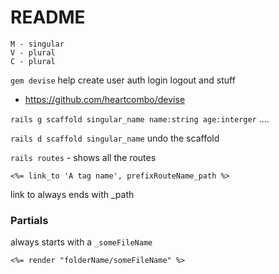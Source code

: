 # README
```
M - singular
V - plural
C - plural
```

`gem devise` help create user auth login logout and stuff
- https://github.com/heartcombo/devise

`rails g scaffold singular_name name:string age:interger` ....

`rails d scaffold singular_name` undo the scaffold


`rails routes` - shows all the routes
```
<%= link_to 'A tag name', prefixRouteName_path %>
```
link to always ends with _path


### Partials
always starts with a `_someFileName`
```
<%= render "folderName/someFileName" %>
```
